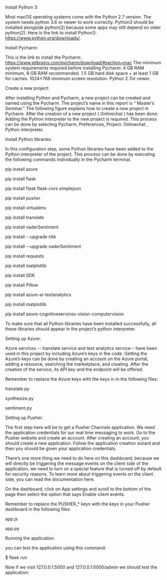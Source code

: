 Install Python 3:

Most macOS operating systems come with the Python 2.7 version.  The system needs python 3.6 or newer to work correctly. Python3 should be installed alongside python(2) because some apps may still depend on older python(2). Here is the link to install Python3: https://www.python.org/downloads/. 







Install Pycharm:

This  is the link to install the Pycharm:  https://www.jetbrains.com/pycharm/download/#section=mac
The  minimum system requirements required before installing Pycharm: 
4 GB RAM minimum, 8 GB RAM recommended.
1.5 GB hard disk space + at least 1 GB for caches.
1024×768 minimum screen resolution.
Python 2.7or newer.






Create a new project:

After installing Python and Pycharm, a new project can be created and named using the Pycharm. The project’s name in this report is “ Master’s Seminar.” The following figure explains how to create a new project in Pycharm.
After the creation of a new project ( Onlinechat ) has been done. Adding the Python interpreter to the new project is required. This process can be done by selecting Pycharm, Preferences, Project: Onlinechat , Python interpreter.  






Install Python libraries:

In this configuration step, some Python libraries have been added to the Python interpreter of the project. This process can be done by executing the following commands individually in the Pycharm terminal.  

pip install azure

pip install flask

pip install flask flask-cors simplejson

 pip install pusher
 
pip install virtualenv

pip install translate

pip install vaderSentiment

pip install --upgrade nltk

pip install --upgrade vaderSentiment

pip install requests

pip install matplotlib

pip install SDK

pip install Pillow

pip install azure-ai-textanalytics

pip install matplotlib

pip install azure-cognitiveservices-vision-computervision

                   
To make sure that all Python libraries have been installed successfully, all these libraries should appear in the project’s python interpreter.  







Setting up Azure:

Azure services -- translate service and text analytics service--  have been used in this project by including Azure’s keys in the code. Getting the Azure’s keys can be done by creating an account on the Azure portal, adding a resource, searching the marketplace, and creating.  After the creation of the service, its API key and the endpoint will be offered. 

Remember to replace the Azure keys with the keys in  in the following files:

translate.py

synthesize.py

sentiment.py

 
 
 
Setting up Pusher:

The first step here will be to get a Pusher Channels application. We need the application credentials for our real time messaging to work.
Go to the Pusher website and create an account. After creating an account, you should create a new application. Follow the application creation wizard and then you should be given your application credentials.

There’s one more thing we need to do here on this dashboard; because we will directly be triggering the message events on the client side of the application, we need to turn on a special feature that is turned off by default for security reasons. To learn more about triggering events on the client side, you can read the documentation here.

On the dashboard, click on App settings and scroll to the bottom of the page then select the option that says Enable client events.

Remember to replace the PUSHER_* keys with the keys in your Pusher 
dashboard in the following files:

app.js

app.py 







Running the application:

you can test the application using this command:

   $ flask run
   

Now if we visit 127.0.0.1:5000 and 127.0.0.1:5000/admin we should test the application:
